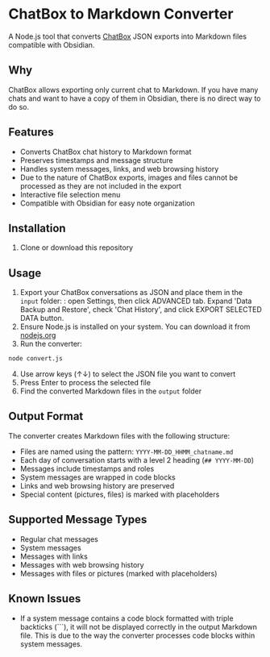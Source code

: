 # ChatBox to Markdown Converter

A Node.js tool that converts [ChatBox](https://github.com/Bin-Huang/chatbox) JSON exports into Markdown files compatible with Obsidian.

## Why

ChatBox allows exporting only current chat to Markdown. If you have many chats and want to have a copy of them in Obsidian, there is no direct way to do so.

## Features

- Converts ChatBox chat history to Markdown format
- Preserves timestamps and message structure
- Handles system messages, links, and web browsing history
- Due to the nature of ChatBox exports, images and files cannot be processed as they are not included in the export
- Interactive file selection menu
- Compatible with Obsidian for easy note organization

## Installation

1. Clone or download this repository

## Usage

1. Export your ChatBox conversations as JSON and place them in the `input` folder: : оpen Settings, then click ADVANCED tab. Expand 'Data Backup and Restore', check 'Chat History', and click EXPORT SELECTED DATA button.
2. Ensure Node.js is installed on your system. You can download it from [nodejs.org](https://nodejs.org/)
3. Run the converter:
```bash
node convert.js
```
4. Use arrow keys (↑↓) to select the JSON file you want to convert
5. Press Enter to process the selected file
6. Find the converted Markdown files in the `output` folder

## Output Format

The converter creates Markdown files with the following structure:

- Files are named using the pattern: `YYYY-MM-DD_HHMM_chatname.md`
- Each day of conversation starts with a level 2 heading (`## YYYY-MM-DD`)
- Messages include timestamps and roles
- System messages are wrapped in code blocks
- Links and web browsing history are preserved
- Special content (pictures, files) is marked with placeholders

## Supported Message Types

- Regular chat messages
- System messages
- Messages with links
- Messages with web browsing history
- Messages with files or pictures (marked with placeholders)

## Known Issues

- If a system message contains a code block formatted with triple backticks (```), it will not be displayed correctly in the output Markdown file. This is due to the way the converter processes code blocks within system messages.
